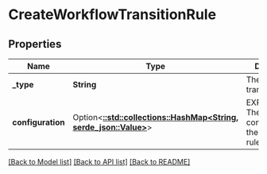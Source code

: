 # CreateWorkflowTransitionRule

## Properties

Name | Type | Description | Notes
------------ | ------------- | ------------- | -------------
**_type** | **String** | The type of the transition rule. | 
**configuration** | Option<[**::std::collections::HashMap<String, serde_json::Value>**](serde_json::Value.md)> | EXPERIMENTAL. The configuration of the transition rule. | [optional]

[[Back to Model list]](../README.md#documentation-for-models) [[Back to API list]](../README.md#documentation-for-api-endpoints) [[Back to README]](../README.md)


